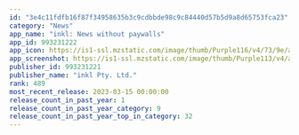 ```yaml
---
id: "3e4c11fdfb16f87f34958635b3c9cdbbde98c9c84440d57b5d9a8d65753fca23"
category: "News"
app_name: "inkl: News without paywalls"
app_id: 993231222
app_icon: https://is1-ssl.mzstatic.com/image/thumb/Purple116/v4/73/9e/ad/739eadbd-592a-1b3c-eb2b-60319ab767f3/AppIcon-1x_U007emarketing-0-10-0-85-220.png/1024x1024bb.png
app_screenshot: https://is1-ssl.mzstatic.com/image/thumb/Purple113/v4/a0/42/0e/a0420ec4-50c6-8402-08cc-817ab80dc025/pr_source.png/1242x2688bb.png
publisher_id: 993231221
publisher_name: "inkl Pty. Ltd."
rank: 489
most_recent_release: 2023-03-15 00:00:00
release_count_in_past_year: 1
release_count_in_past_year_category: 9
release_count_in_past_year_top_in_category: 32
---
```


